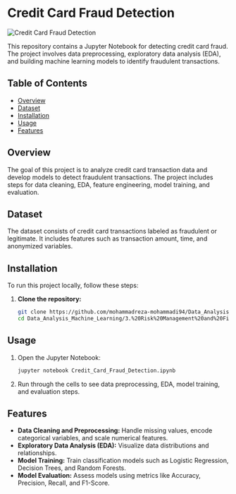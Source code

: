 # Credit Card Fraud Detection

![Credit Card Fraud Detection](https://cdn-icons-png.flaticon.com/512/3135/3135715.png)

This repository contains a Jupyter Notebook for detecting credit card fraud. The project involves data preprocessing, exploratory data analysis (EDA), and building machine learning models to identify fraudulent transactions.

## Table of Contents
- [Overview](#overview)
- [Dataset](#dataset)
- [Installation](#installation)
- [Usage](#usage)
- [Features](#features)

## Overview
The goal of this project is to analyze credit card transaction data and develop models to detect fraudulent transactions. The project includes steps for data cleaning, EDA, feature engineering, model training, and evaluation.

## Dataset
The dataset consists of credit card transactions labeled as fraudulent or legitimate. It includes features such as transaction amount, time, and anonymized variables.

## Installation
To run this project locally, follow these steps:

1. **Clone the repository:**
    ```bash
    git clone https://github.com/mohammadreza-mohammadi94/Data_Analysis_Machine_Learning.git
    cd Data_Analysis_Machine_Learning/3.%20Risk%20Management%20and%20Financial%20Analysis/Credit%20Card%20Fraud%20Detection
    ```

## Usage
1. Open the Jupyter Notebook:
    ```bash
    jupyter notebook Credit_Card_Fraud_Detection.ipynb
    ```

2. Run through the cells to see data preprocessing, EDA, model training, and evaluation steps.

## Features
- **Data Cleaning and Preprocessing:** Handle missing values, encode categorical variables, and scale numerical features.
- **Exploratory Data Analysis (EDA):** Visualize data distributions and relationships.
- **Model Training:** Train classification models such as Logistic Regression, Decision Trees, and Random Forests.
- **Model Evaluation:** Assess models using metrics like Accuracy, Precision, Recall, and F1-Score.
